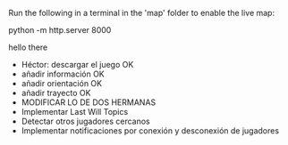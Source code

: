 Run the following in a terminal in the 'map' folder to enable the live map:

python -m http.server 8000

hello there

- Héctor: descargar el juego OK
- añadir información OK
- añadir orientación OK
- añadir trayecto OK
- MODIFICAR LO DE DOS HERMANAS
- Implementar Last Will Topics
- Detectar otros jugadores cercanos
- Implementar notificaciones por conexión y desconexión de jugadores

